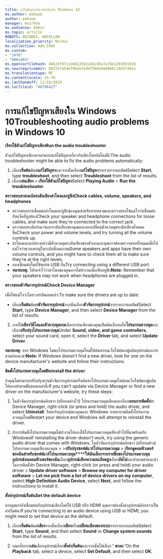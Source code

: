 ```yaml
---
title: แก้ไขปัญหาเกี่ยวกับเสียงใน Windows 10
ms.author: pebaum
author: pebaum
manager: mnirkhe
ms.audience: Admin
ms.topic: article
ROBOTS: NOINDEX, NOFOLLOW
localization_priority: Normal
ms.collection: Adm_O365
ms.custom:
- "3476"
- "9001463"
ms.openlocfilehash: 46b23f97c2e682258224dc95e7a76b1201991828
ms.sourcegitcommit: 802537a54ef8bde1bdd758ee9a60b6c19d37d6e1
ms.translationtype: MT
ms.contentlocale: th-TH
ms.lasthandoff: 12/19/2019
ms.locfileid: "40796427"
---
```

# <a name="troubleshooting-audio-problems-in-windows-10"></a><span data-ttu-id="be3ef-102">การแก้ไขปัญหาเสียงใน Windows 10</span><span class="sxs-lookup"><span data-stu-id="be3ef-102">Troubleshooting audio problems in Windows 10</span></span>

<span data-ttu-id="be3ef-103">**เรียกใช้ตัวแก้ไขปัญหาเสียง**</span><span class="sxs-lookup"><span data-stu-id="be3ef-103">**Run the audio troubleshooter**</span></span>

<span data-ttu-id="be3ef-104">ตัวแก้ไขปัญหาเสียงอาจสามารถแก้ไขปัญหาเกี่ยวกับเสียงโดยอัตโนมัติ:</span><span class="sxs-lookup"><span data-stu-id="be3ef-104">The audio troubleshooter might be able to fix the audio problems automatically:</span></span> 

1. <span data-ttu-id="be3ef-105">เลือก**เริ่มต้น**พิมพ์**แก้ไขปัญหา**และจากนั้นเลือก**แก้ไขปัญหา**จากรายการผลลัพธ์</span><span class="sxs-lookup"><span data-stu-id="be3ef-105">Select **Start**, type **troubleshoot**, and then select **Troubleshoot** from the list of results.</span></span> 
2. <span data-ttu-id="be3ef-106">เลือก**เล่นเสียง** > **เรียกใช้ตัวแก้ไขปัญหา**</span><span class="sxs-lookup"><span data-stu-id="be3ef-106">Select **Playing Audio** > **Run the troubleshooter**.</span></span>

<span data-ttu-id="be3ef-107">**ตรวจสอบสายเคเบิลระดับเสียงลำโพงและหูฟัง**</span><span class="sxs-lookup"><span data-stu-id="be3ef-107">**Check cables, volume, speakers, and headphones**</span></span>

- <span data-ttu-id="be3ef-108">ตรวจสอบการเชื่อมต่อลำโพงและหูฟังของคุณสำหรับสายหลวมและตรวจสอบให้แน่ใจว่าเชื่อมต่อกับแจ็คที่ถูกต้อง</span><span class="sxs-lookup"><span data-stu-id="be3ef-108">Check your speaker and headphone connections for loose cables, and make sure they're connected to the correct jack.</span></span>
- <span data-ttu-id="be3ef-109">ตรวจสอบระดับอำนาจและระดับเสียงของคุณและลองเปลี่ยนตัวควบคุมระดับเสียงทั้งหมดขึ้น</span><span class="sxs-lookup"><span data-stu-id="be3ef-109">Check your power and volume levels, and try turning all the volume controls up.</span></span>
- <span data-ttu-id="be3ef-110">ลำโพงและแอปบางอย่างมีตัวควบคุมระดับเสียงของตัวเองและคุณอาจต้องตรวจสอบทั้งหมดเพื่อให้แน่ใจว่าพวกเขาอยู่ในระดับที่เหมาะสม</span><span class="sxs-lookup"><span data-stu-id="be3ef-110">Some speakers and apps have their own volume controls, and you might have to check them all to make sure they're at the right levels.</span></span>
- <span data-ttu-id="be3ef-111">ลองเชื่อมต่อโดยใช้พอร์ต USB อื่น</span><span class="sxs-lookup"><span data-stu-id="be3ef-111">Try connecting using a different USB port.</span></span>
- <span data-ttu-id="be3ef-112">**หมายเหตุ:** โปรดจำไว้ว่าลำโพงของคุณอาจไม่ทำงานเมื่อเสียบหูฟัง</span><span class="sxs-lookup"><span data-stu-id="be3ef-112">**Note:** Remember that your speakers may not work when headphones are plugged in.</span></span>

<span data-ttu-id="be3ef-113">**ตรวจสอบตัวจัดการอุปกรณ์**</span><span class="sxs-lookup"><span data-stu-id="be3ef-113">**Check Device Manager**</span></span>

<span data-ttu-id="be3ef-114">เพื่อให้แน่ใจว่าไดรเวอร์อัพเดทแล้ว:</span><span class="sxs-lookup"><span data-stu-id="be3ef-114">To make sure the drivers are up to date:</span></span>

- <span data-ttu-id="be3ef-115">เลือก**เริ่มต้น**พิมพ์**ตัวจัดการอุปกรณ์**จากนั้นเลือก**ตัวจัดการอุปกรณ์**จากรายการผลลัพธ์</span><span class="sxs-lookup"><span data-stu-id="be3ef-115">Select **Start**, type **Device Manager**, and then select **Device Manager** from the list of results.</span></span>

2. <span data-ttu-id="be3ef-116">ภายใต้**เสียงวิดีโอและตัวควบคุมเกม**เลือกการ์ดเสียงของคุณเปิดมันเลือกแท็บ**โปรแกรมควบคุม**และเลือก**ปรับปรุงโปรแกรมควบคุม**</span><span class="sxs-lookup"><span data-stu-id="be3ef-116">Under **Sound, video, and game controllers**, select your sound card, open it, select the **Driver** tab, and select **Update Driver**.</span></span> 

<span data-ttu-id="be3ef-117">**หมายเหตุ:** หาก Windows ไม่พบโปรแกรมควบคุมใหม่ให้ค้นหาบนเว็บไซต์ของผู้ผลิตอุปกรณ์และทำตามคำแนะนำ</span><span class="sxs-lookup"><span data-stu-id="be3ef-117">**Note:** If Windows doesn't find a new driver, look for one on the device manufacturer's website and follow their instructions.</span></span>

<span data-ttu-id="be3ef-118">**ติดตั้งโปรแกรมควบคุมใหม่**</span><span class="sxs-lookup"><span data-stu-id="be3ef-118">**Reinstall the driver**</span></span>

<span data-ttu-id="be3ef-119">ถ้าคุณไม่สามารถปรับปรุงผ่านตัวจัดการอุปกรณ์หรือค้นหาโปรแกรมควบคุมใหม่บนเว็บไซต์ของผู้ผลิตให้ลองทำตามขั้นตอนเหล่านี้:</span><span class="sxs-lookup"><span data-stu-id="be3ef-119">If you can't update via Device Manager or find a new driver on the manufacturer's website, try these steps:</span></span> 

1. <span data-ttu-id="be3ef-120">ในตัวจัดการอุปกรณ์คลิกขวา (หรือกดค้างไว้) โปรแกรมควบคุมเสียงและเลือก**ถอนการติดตั้ง**</span><span class="sxs-lookup"><span data-stu-id="be3ef-120">In Device Manager, right-click (or press and hold) the audio driver, and select **Uninstall**.</span></span> <span data-ttu-id="be3ef-121">รีสตาร์ทอุปกรณ์ของคุณและ Windows จะพยายามติดตั้งโปรแกรมควบคุมใหม่</span><span class="sxs-lookup"><span data-stu-id="be3ef-121">Restart your device and Windows will attempt to reinstall the driver.</span></span>

2. <span data-ttu-id="be3ef-122">ถ้าการติดตั้งโปรแกรมควบคุมไม่ทำงานให้ลองใช้โปรแกรมควบคุมเสียงทั่วไปที่มาพร้อมกับ Windows</span><span class="sxs-lookup"><span data-stu-id="be3ef-122">If reinstalling the driver doesn't work, try using the generic audio driver that comes with Windows.</span></span> <span data-ttu-id="be3ef-123">ในตัวจัดการอุปกรณ์คลิกขวา (หรือกดค้าง) โปรแกรมควบคุมเสียงของคุณ > >**ปรับปรุงซอฟต์แวร์โปรแกรมควบคุม** > **เรียกดูคอมพิวเตอร์ของฉันสำหรับซอฟต์แวร์โปรแกรมควบคุม\*\*\*\*ให้ฉันเลือกจากรายชื่อของโปรแกรมควบคุมอุปกรณ์บนคอมพิวเตอร์ของฉัน**เลือก**อุปกรณ์เสียงความละเอียดสูง**เลือก**ถัดไป**และทำตามคำแนะนำในการติดตั้ง</span><span class="sxs-lookup"><span data-stu-id="be3ef-123">In Device Manager, right-click (or press and hold) your audio driver > **Update driver software** > **Browse my computer for driver software** > **Let me pick from a list of device drivers on my computer**, select **High Definition Audio Device**, select **Next**, and follow the instructions to install it.</span></span>

<span data-ttu-id="be3ef-124">**ตั้งค่าอุปกรณ์เริ่มต้น**</span><span class="sxs-lookup"><span data-stu-id="be3ef-124">**Set the default device**</span></span>

<span data-ttu-id="be3ef-125">หากคุณกำลังเชื่อมต่อกับอุปกรณ์เสียงโดยใช้ USB หรือ HDMI คุณอาจต้องตั้งค่าอุปกรณ์ดังกล่าวเป็นค่าเริ่มต้น:</span><span class="sxs-lookup"><span data-stu-id="be3ef-125">If you're connecting to an audio device using USB or HDMI, you might need to set that device as the default:</span></span> 

1. <span data-ttu-id="be3ef-126">เลือก**เริ่มต้น**พิมพ์**เสียง**จากนั้นเลือก**เสียง**หรือ**เปลี่ยนเสียงของระบบ**จากรายการผลลัพธ์</span><span class="sxs-lookup"><span data-stu-id="be3ef-126">Select **Start**, type **Sound**, and then select **Sound** or **Change system sounds** from the list of results.</span></span>

2. <span data-ttu-id="be3ef-127">บนแท็บการ**เล่น**เลือกอุปกรณ์เลือก**ตั้งค่าเริ่มต้น**และจากนั้นให้เลือก **' ตกลง '**</span><span class="sxs-lookup"><span data-stu-id="be3ef-127">On the **Playback** tab, select a device, select **Set Default**, and then select **OK**.</span></span>

